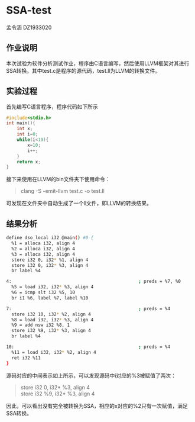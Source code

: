 # SSA-test
孟令涵 DZ1933020
## 作业说明

本次试验为软件分析测试作业，程序由C语言编写，然后使用LLVM框架对其进行SSA转换。其中test.c是程序的源代码，test.ll为LLVM的转换文件。
## 实验过程
首先编写C语言程序，程序代码如下所示
```c
#include<stdio.h>
int main(){
    int x;
    int i=0;
    while(i<10){
        x=10;
        i++;
    }
    return x;
}
```
接下来使用在LLVM的bin文件夹下使用命令：
>clang -S -emit-llvm test.c -o test.ll<br>

可发现在文件夹中自动生成了一个ll文件，即LLVM的转换结果。
## 结果分析
```bash
define dso_local i32 @main() #0 {
  %1 = alloca i32, align 4
  %2 = alloca i32, align 4
  %3 = alloca i32, align 4
  store i32 0, i32* %1, align 4
  store i32 0, i32* %3, align 4
  br label %4

4:                                                ; preds = %7, %0
  %5 = load i32, i32* %3, align 4
  %6 = icmp slt i32 %5, 10
  br i1 %6, label %7, label %10

7:                                                ; preds = %4
  store i32 10, i32* %2, align 4
  %8 = load i32, i32* %3, align 4
  %9 = add nsw i32 %8, 1
  store i32 %9, i32* %3, align 4
  br label %4

10:                                               ; preds = %4
  %11 = load i32, i32* %2, align 4
  ret i32 %11
}
```
源码对应的中间表示如上所示，可以发现源码中i对应的%3被赋值了两次：
>store i32 0, i32* %3, align 4<br>
>store i32 %9, i32* %3, align 4<br>

因此，可以看出没有完全被转换为SSA，相应的x对应的%2只有一次赋值，满足SSA转换。

